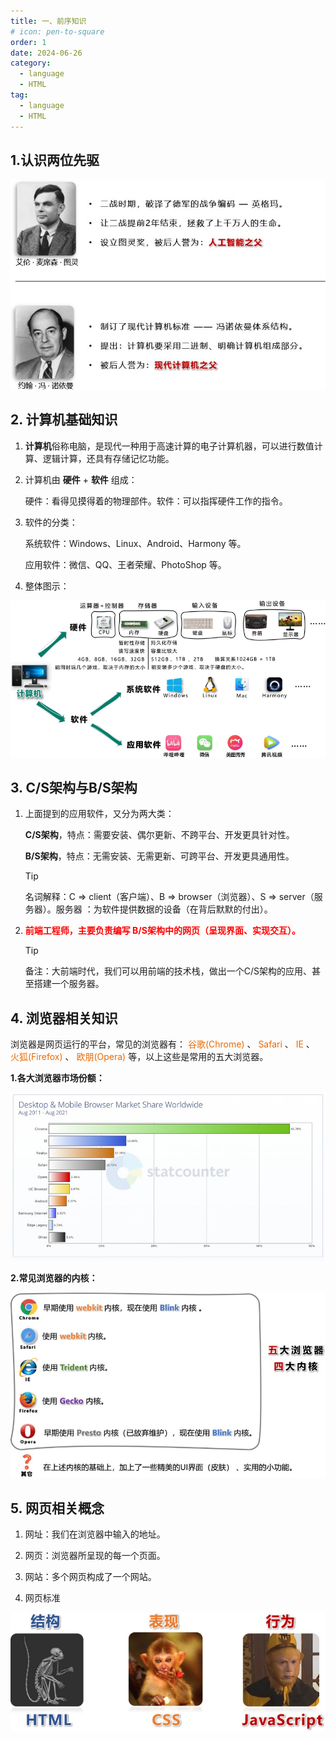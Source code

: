 ```yaml
---
title: 一、前序知识
# icon: pen-to-square
order: 1
date: 2024-06-26
category:
  - language
  - HTML
tag:
  - language
  - HTML
---
```

## 1.认识两位先驱

![两位先驱](./../../../../src/.vuepress/public/assets/images/prior_knowledge.assets/image-20240626232140909.png)

## 2. 计算机基础知识

1. **计算机**俗称电脑，是现代一种用于高速计算的电子计算机器，可以进行数值计算、逻辑计算，还具有存储记忆功能。

2. 计算机由 **硬件** + **软件** 组成：

   硬件：看得见摸得着的物理部件。软件：可以指挥硬件工作的指令。

3. 软件的分类：

   系统软件：Windows、Linux、Android、Harmony 等。

   应用软件：微信、QQ、王者荣耀、PhotoShop 等。

4. 整体图示：

![整体图示](./../../../../src/.vuepress/public/assets/images/prior_knowledge.assets/image-20240626232459277.png)

## 3. C/S架构与B/S架构

1. 上面提到的应用软件，又分为两大类：

   **C/S架构**，特点：需要安装、偶尔更新、不跨平台、开发更具针对性。

   **B/S架构**，特点：无需安装、无需更新、可跨平台、开发更具通用性。

   > [!tip]
   > 名词解释：C => client（客户端）、B => browser（浏览器）、S => server（服务器）。服务器 ：为软件提供数据的设备（在背后默默的付出）。

2. **<span style="color: red;"> 前端工程师，主要负责编写 B/S架构中的网页（呈现界面、实现交互）。</span>**

   > [!tip]
   > 备注：大前端时代，我们可以用前端的技术栈，做出一个C/S架构的应用、甚至搭建一个服务器。

## 4. 浏览器相关知识

浏览器是网页运行的平台，常见的浏览器有： <span style="color: #e96900;">谷歌(Chrome)</span> 、 <span style="color: #e96900;">Safari </span>、 <span style="color: #e96900;">IE </span>、 <span style="color: #e96900;">火狐(Firefox)</span> 、 <span style="color: #e96900;">欧朋(Opera)</span> 等，以上这些是常用的五大浏览器。

**1.各大浏览器市场份额：**

![各大浏览器市场份额](./../../../../src/.vuepress/public/assets/images/prior_knowledge.assets/image-20240627002127829.png)

**2.常见浏览器的内核：**

![常见浏览器的内核](./../../../../src/.vuepress/public/assets/images/prior_knowledge.assets/image-20240627002159273.png)

## 5. 网页相关概念

1. 网址：我们在浏览器中输入的地址。

2. 网页：浏览器所呈现的每一个页面。

3. 网站：多个网页构成了一个网站。

4. 网页标准

![网页标准](./../../../../src/.vuepress/public/assets/images/prior_knowledge.assets/image-20240627002252096.png)
